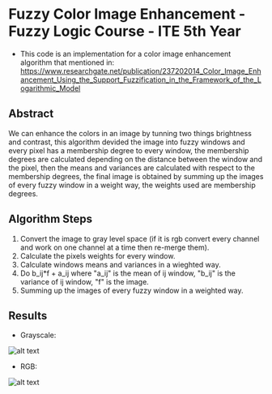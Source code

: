 # Fuzzy Color Image Enhancement - Fuzzy Logic Course - ITE 5th Year
- This code is an implementation for a color image enhancement algorithm that mentioned in: 
    https://www.researchgate.net/publication/237202014_Color_Image_Enhancement_Using_the_Support_Fuzzification_in_the_Framework_of_the_Logarithmic_Model
## Abstract
We can enhance the colors in an image by tunning two things brightness and contrast, this algorithm devided the image into fuzzy 
windows and every pixel has a membership degree to every window, the membership degrees are calculated depending on 
the distance between the window and the pixel, then the means and variances are calculated with respect to the membership degrees,
the final image is obtained by summing up the images of every fuzzy window in a weight way, the weights used are membership degrees.
## Algorithm Steps
  1. Convert the image to gray level space (if it is rgb convert every channel and work on one channel at a time then re-merge them).
  2. Calculate the pixels weights for every window.
  3. Calculate windows means and variances in a wieghted way.
  4. Do b_ij*f + a_ij where "a_ij" is the mean of ij window, "b_ij" is the variance of ij window, "f" is the image.
  5. Summing up the images of every fuzzy window in a weighted way.
## Results
- Grayscale:

![alt text](https://github.com/WaseemKn/FuzzyColorImageEnhancement-FuzzyLogicCourse-ITE5thYear/blob/master/Images/einsteineEnhanced.PNG)

- RGB:

![alt text](https://github.com/WaseemKn/FuzzyColorImageEnhancement-FuzzyLogicCourse-ITE5thYear/blob/master/Images/monkeyEnhanced.PNG)
